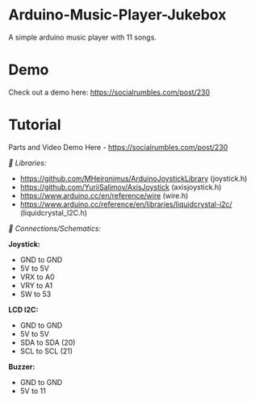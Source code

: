 # Arduino-Music-Player-Jukebox
A simple arduino music player with 11 songs.

# Demo
Check out a demo here: https://socialrumbles.com/post/230

# Tutorial
Parts and Video Demo Here - https://socialrumbles.com/post/230

_📙 Libraries:_ 
- https://github.com/MHeironimus/ArduinoJoystickLibrary (joystick.h)
- https://github.com/YuriiSalimov/AxisJoystick (axisjoystick.h)
- https://www.arduino.cc/en/reference/wire (wire.h)
- https://www.arduino.cc/reference/en/libraries/liquidcrystal-i2c/ (liquidcrystal_I2C.h)

_🔗 Connections/Schematics:_

**Joystick:**
- GND to GND
- 5V to 5V
- VRX to A0
- VRY to A1
- SW to 53


**LCD I2C:**
- GND to GND
- 5V to 5V
- SDA to SDA (20)
- SCL to SCL (21)


**Buzzer:**
- GND to GND
- 5V to 11
